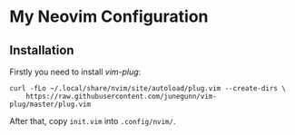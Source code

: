 # My Neovim Configuration

## Installation

Firstly you need to install *vim-plug*:

```
curl -fLo ~/.local/share/nvim/site/autoload/plug.vim --create-dirs \
    https://raw.githubusercontent.com/junegunn/vim-plug/master/plug.vim
```

After that, copy `init.vim` into `.config/nvim/`.
